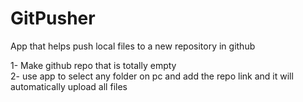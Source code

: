 # GitPusher

App that helps push local files to a new repository in github  


1- Make github repo that is totally empty  
2- use app to select any folder on pc and add the repo link and it will automatically upload all files
